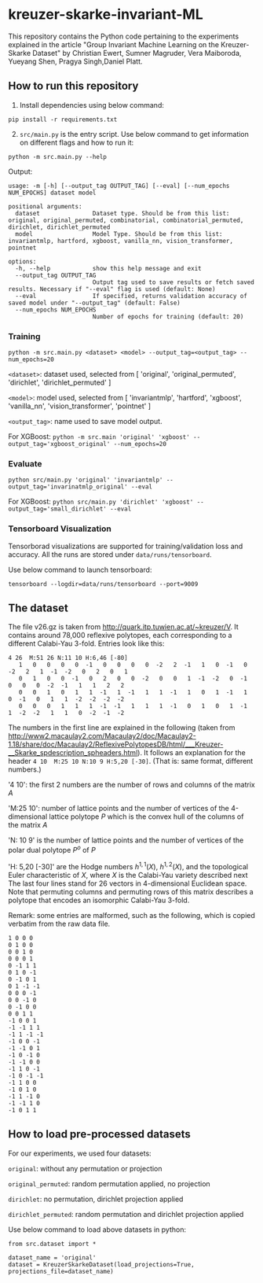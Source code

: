 # kreuzer-skarke-invariant-ML

This repository contains the Python code pertaining to the experiments explained in the article "Group Invariant Machine Learning on the Kreuzer-Skarke Dataset" by Christian Ewert, Sumner Magruder, Vera Maiboroda, Yueyang Shen, Pragya Singh,Daniel Platt.

## How to run this repository
1. Install dependencies using below command:

```pip install -r requirements.txt```

2. ```src/main.py``` is the entry script. Use below command to get information on different flags and how to run it:   

    
```python -m src.main.py --help```

Output:

```commandline
usage: -m [-h] [--output_tag OUTPUT_TAG] [--eval] [--num_epochs NUM_EPOCHS] dataset model

positional arguments:
  dataset               Dataset type. Should be from this list: original, original_permuted, combinatorial, combinatorial_permuted, dirichlet, dirichlet_permuted
  model                 Model Type. Should be from this list: invariantmlp, hartford, xgboost, vanilla_nn, vision_transformer, pointnet

options:
  -h, --help            show this help message and exit
  --output_tag OUTPUT_TAG
                        Output tag used to save results or fetch saved results. Necessary if "--eval" flag is used (default: None)
  --eval                If specified, returns validation accuracy of saved model under "--output_tag" (default: False)
  --num_epochs NUM_EPOCHS
                        Number of epochs for training (default: 20)
```
### Training

```python -m src.main.py <dataset> <model> --output_tag=<output_tag> --num_epochs=20```

`<dataset>`: dataset used, selected from [ 'original', 'original_permuted', 'dirichlet', 'dirichlet_permuted' ]

`<model>`: model used, selected from [ 'invariantmlp', 'hartford', 'xgboost', 'vanilla_nn', 'vision_transformer', 'pointnet' ] 

`<output_tag>`: name used to save model output. 

For XGBoost: ```python -m src.main 'original' 'xgboost' --output_tag='xgboost_original' --num_epochs=20```

### Evaluate

```python src/main.py 'original' 'invariantmlp' --output_tag='invarinatmlp_original' --eval```

For XGBoost:  ```python src/main.py 'dirichlet' 'xgboost' --output_tag='small_dirichlet' --eval```


### Tensorboard Visualization

Tensorborad visualizations are supported for training/validation loss and accuracy. All the runs are stored under ```data/runs/tensorboard```. 

Use below command to launch tensorboard:  

```tensorboard --logdir=data/runs/tensorboard --port=9009```


## The dataset

The file v26.gz is taken from http://quark.itp.tuwien.ac.at/~kreuzer/V. It contains around 78,000 reflexive polytopes, each corresponding to a different Calabi-Yau 3-fold.
Entries look like this:

```
4 26  M:51 26 N:11 10 H:6,46 [-80]
   1   0   0   0   0  -1   0   0   0   0  -2   2  -1   1   0  -1   0  -2   2   1  -1  -2   0   2   0   1
   0   1   0   0  -1   0   2   0   0  -2   0   0   1  -1  -2   0  -1   0   0   0  -2  -1   1   1   2   2
   0   0   1   0   1   1  -1   1  -1   1   1  -1   1   0   1  -1   1   0  -1   0   1   1  -2  -2  -2  -2
   0   0   0   1   1   1  -1  -1   1   1   1  -1   0   1   0   1  -1   1  -2  -2   1   1   0  -2  -1  -2
```

The numbers in the first line are explained in the following (taken from http://www2.macaulay2.com/Macaulay2/doc/Macaulay2-1.18/share/doc/Macaulay2/ReflexivePolytopesDB/html/___Kreuzer-__Skarke_spdescription_spheaders.html).
It follows an explanation for the header `4 10  M:25 10 N:10 9 H:5,20 [-30]`. (That is: same format, different numbers.)
            
'4 10': the first 2 numbers are the number of rows and columns of the matrix $A$            
            
'M:25 10': number of lattice points and the number of vertices of the 4-dimensional lattice polytope $P$ which is the convex hull of the columns of the matrix $A$            
            
'N: 10 9' is the number of lattice points and the number of vertices of the polar dual polytope $P^o$ of $P$            
            
'H: 5,20 [-30]' are the Hodge numbers $h^{1,1}(X)$, $h^{1,2}(X)$, and the topological Euler characteristic of $X$, where $X$ is the Calabi-Yau variety described next            
The last four lines stand for 26 vectors in 4-dimensional Euclidean space.
Note that permuting columns and permuting rows of this matrix describes a polytope that encodes an isomorphic Calabi-Yau 3-fold.

Remark:
some entries are malformed, such as the following, which is copied verbatim from the raw data file.

```26 4  M:28 26 N:30 26 H:24,22 [4]
1 0 0 0 
0 1 0 0 
0 0 1 0 
0 0 0 1 
0 -1 1 1 
0 1 0 -1 
0 -1 0 1 
0 1 -1 -1 
0 0 0 -1 
0 0 -1 0 
0 -1 0 0 
0 0 1 1 
-1 0 0 1 
-1 -1 1 1 
-1 1 -1 -1 
-1 0 0 -1 
-1 -1 0 1 
-1 0 -1 0 
-1 -1 0 0 
-1 1 0 -1 
-1 0 -1 -1 
-1 1 0 0 
-1 0 1 0 
-1 1 -1 0 
-1 -1 1 0 
-1 0 1 1 
```

## How to load pre-processed datasets

For our experiments, we used four datasets:

`original`: without any permutation or projection

`original_permuted`: random permutation applied, no projection 

`dirichlet`: no permutation, dirichlet projection applied

`dirichlet_permuted`: random permutation and dirichlet projection applied

Use below command to load above datasets in python:
```commandline
from src.dataset import *

dataset_name = 'original'
dataset = KreuzerSkarkeDataset(load_projections=True, projections_file=dataset_name)
```

